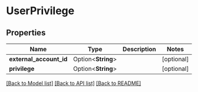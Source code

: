 # UserPrivilege

## Properties

Name | Type | Description | Notes
------------ | ------------- | ------------- | -------------
**external_account_id** | Option<**String**> |  | [optional]
**privilege** | Option<**String**> |  | [optional]

[[Back to Model list]](../README.md#documentation-for-models) [[Back to API list]](../README.md#documentation-for-api-endpoints) [[Back to README]](../README.md)



